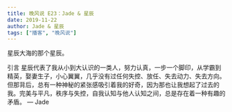 ```yaml
---
title: 晚风说 E23：Jade & 星辰
date: 2019-11-22
author: Jade & 星辰
tags: ["播客", "晚风说"]
---
```


星辰大海的那个星辰。

<!--more-->

引言   星辰代表了我从小到大认识的一类人，努力认真，一步一个脚印，从学霸到精英，娶妻生子，小心翼翼，几乎没有过任何失控、放任、失去动力、失去方向。
但那背后，总有一种神秘的紧张感吸引着我的好奇，因为那也让我想起了过去的我。完美与平凡，秩序与失控，自我认知与他人认知之间，总是存在着一种有趣的矛盾。
— Jade